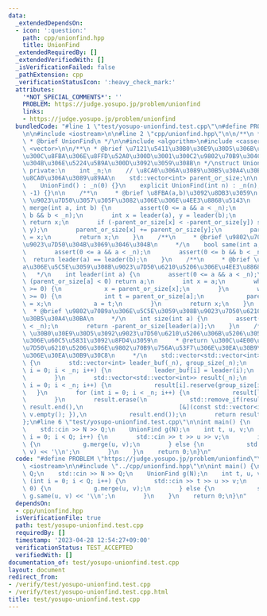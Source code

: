 ```yaml
---
data:
  _extendedDependsOn:
  - icon: ':question:'
    path: cpp/unionfind.hpp
    title: UnionFind
  _extendedRequiredBy: []
  _extendedVerifiedWith: []
  _isVerificationFailed: false
  _pathExtension: cpp
  _verificationStatusIcon: ':heavy_check_mark:'
  attributes:
    '*NOT_SPECIAL_COMMENTS*': ''
    PROBLEM: https://judge.yosupo.jp/problem/unionfind
    links:
    - https://judge.yosupo.jp/problem/unionfind
  bundledCode: "#line 1 \"test/yosupo-unionfind.test.cpp\"\n#define PROBLEM \"https://judge.yosupo.jp/problem/unionfind\"\
    \n\n#include <iostream>\n\n#line 2 \"cpp/unionfind.hpp\"\n\n/**\n * @file unionfind.hpp\n\
    \ * @brief UnionFind\n */\n\n#include <algorithm>\n#include <cassert>\n#include\
    \ <vector>\n\n/**\n * @brief \u7121\u5411\u30B0\u30E9\u30D5\u306B\u5BFE\u3057\u3066\
    \u300C\u8FBA\u306E\u8FFD\u52A0\u300D\u3001\u300C2\u9802\u70B9\u304C\u9023\u7D50\
    \u304B\u306E\u5224\u5B9A\u300D\u3092\u3059\u308B\n */\nstruct UnionFind {\n  \
    \ private:\n    int _n;\n    // \u8CA0\u306A\u3089\u30B5\u30A4\u30BA\u3001\u975E\
    \u8CA0\u306A\u3089\u89AA\n    std::vector<int> parent_or_size;\n\n   public:\n\
    \    UnionFind() : _n(0) {}\n    explicit UnionFind(int n) : _n(n), parent_or_size(n,\
    \ -1) {}\n\n    /**\n     * @brief \u8FBA(a,b)\u3092\u8DB3\u3059\n     * @return\
    \ \u9023\u7D50\u3057\u305F\u3082\u306E\u306E\u4EE3\u8868\u5143\n     */\n    int\
    \ merge(int a, int b) {\n        assert(0 <= a && a < _n);\n        assert(0 <=\
    \ b && b < _n);\n        int x = leader(a), y = leader(b);\n        if (x == y)\
    \ return x;\n        if (-parent_or_size[x] < -parent_or_size[y]) std::swap(x,\
    \ y);\n        parent_or_size[x] += parent_or_size[y];\n        parent_or_size[y]\
    \ = x;\n        return x;\n    }\n    /**\n     * @brief \u9802\u70B9a,b\u304C\
    \u9023\u7D50\u304B\u3069\u3046\u304B\n     */\n    bool same(int a, int b) {\n\
    \        assert(0 <= a && a < _n);\n        assert(0 <= b && b < _n);\n      \
    \  return leader(a) == leader(b);\n    }\n    /**\n     * @brief \u9802\u70B9\
    a\u306E\u5C5E\u3059\u308B\u9023\u7D50\u6210\u5206\u306E\u4EE3\u8868\u5143\n  \
    \   */\n    int leader(int a) {\n        assert(0 <= a && a < _n);\n        if\
    \ (parent_or_size[a] < 0) return a;\n        int x = a;\n        while (parent_or_size[x]\
    \ >= 0) {\n            x = parent_or_size[x];\n        }\n        while (parent_or_size[a]\
    \ >= 0) {\n            int t = parent_or_size[a];\n            parent_or_size[a]\
    \ = x;\n            a = t;\n        }\n        return x;\n    }\n    /**\n   \
    \  * @brief \u9802\u70B9a\u306E\u5C5E\u3059\u308B\u9023\u7D50\u6210\u5206\u306E\
    \u30B5\u30A4\u30BA\n     */\n    int size(int a) {\n        assert(0 <= a && a\
    \ < _n);\n        return -parent_or_size[leader(a)];\n    }\n    /**\n     * @brief\
    \ \u30B0\u30E9\u30D5\u3092\u9023\u7D50\u6210\u5206\u306B\u5206\u3051\u3001\u305D\
    \u306E\u60C5\u5831\u3092\u8FD4\u3059\n     * @return \u300C\u4E00\u3064\u306E\u9023\
    \u7D50\u6210\u5206\u306E\u9802\u70B9\u756A\u53F7\u306E\u30EA\u30B9\u30C8\u300D\
    \u306E\u30EA\u30B9\u30C8\n     */\n    std::vector<std::vector<int>> groups()\
    \ {\n        std::vector<int> leader_buf(_n), group_size(_n);\n        for (int\
    \ i = 0; i < _n; i++) {\n            leader_buf[i] = leader(i);\n            group_size[leader_buf[i]]++;\n\
    \        }\n        std::vector<std::vector<int>> result(_n);\n        for (int\
    \ i = 0; i < _n; i++) {\n            result[i].reserve(group_size[i]);\n     \
    \   }\n        for (int i = 0; i < _n; i++) {\n            result[leader_buf[i]].push_back(i);\n\
    \        }\n        result.erase(\n            std::remove_if(result.begin(),\
    \ result.end(),\n                           [&](const std::vector<int>& v) { return\
    \ v.empty(); }),\n            result.end());\n        return result;\n    }\n\
    };\n#line 6 \"test/yosupo-unionfind.test.cpp\"\n\nint main() {\n    int N, Q;\n\
    \    std::cin >> N >> Q;\n    UnionFind g(N);\n    int t, u, v;\n    for (int\
    \ i = 0; i < Q; i++) {\n        std::cin >> t >> u >> v;\n        if (t == 0)\
    \ {\n            g.merge(u, v);\n        } else {\n            std::cout << g.same(u,\
    \ v) << '\\n';\n        }\n    }\n    return 0;\n}\n"
  code: "#define PROBLEM \"https://judge.yosupo.jp/problem/unionfind\"\n\n#include\
    \ <iostream>\n\n#include \"../cpp/unionfind.hpp\"\n\nint main() {\n    int N,\
    \ Q;\n    std::cin >> N >> Q;\n    UnionFind g(N);\n    int t, u, v;\n    for\
    \ (int i = 0; i < Q; i++) {\n        std::cin >> t >> u >> v;\n        if (t ==\
    \ 0) {\n            g.merge(u, v);\n        } else {\n            std::cout <<\
    \ g.same(u, v) << '\\n';\n        }\n    }\n    return 0;\n}\n"
  dependsOn:
  - cpp/unionfind.hpp
  isVerificationFile: true
  path: test/yosupo-unionfind.test.cpp
  requiredBy: []
  timestamp: '2023-04-28 12:54:27+09:00'
  verificationStatus: TEST_ACCEPTED
  verifiedWith: []
documentation_of: test/yosupo-unionfind.test.cpp
layout: document
redirect_from:
- /verify/test/yosupo-unionfind.test.cpp
- /verify/test/yosupo-unionfind.test.cpp.html
title: test/yosupo-unionfind.test.cpp
---
```

